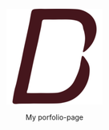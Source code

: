 <p align="center">
  <a href="https://burydmitri.github.io">
    <img height="192" width="192" src="./img/favicon/android-chrome-192x192.png">
  </a>
  <p align="center">My porfolio-page</p>
</p>